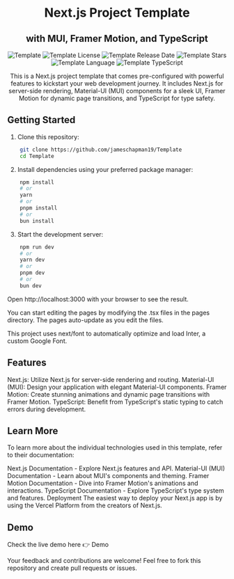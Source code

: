 <div align="center">

# Next.js Project Template
## with MUI, Framer Motion, and TypeScript

![Template](https://user-images.githubusercontent.com/48876996/121569479-e179db80-ca31-11eb-8a48-9c3de9b142f3.gif)
![Template License](https://img.shields.io/github/license/jameschapman19/Template)
![Template Release Date](https://img.shields.io/github/release-date/jameschapman19/Template)
![Template Stars](https://img.shields.io/github/stars/jameschapman19/Template)
![Template Language](https://img.shields.io/github/languages/top/jameschapman19/Template)
![Template TypeScript](https://badgen.net/npm/types/tslib)

This is a Next.js project template that comes pre-configured with powerful features to kickstart your web development journey. It includes Next.js for server-side rendering, Material-UI (MUI) components for a sleek UI, Framer Motion for dynamic page transitions, and TypeScript for type safety.

</div>

## Getting Started

1. Clone this repository:

```bash
    git clone https://github.com/jameschapman19/Template
    cd Template
```

2. Install dependencies using your preferred package manager:


```bash
    npm install
    # or
    yarn
    # or
    pnpm install
    # or
    bun install
```

3. Start the development server:

```bash
    npm run dev
    # or
    yarn dev
    # or
    pnpm dev
    # or
    bun dev
```

Open http://localhost:3000 with your browser to see the result.

You can start editing the pages by modifying the .tsx files in the pages directory. The pages auto-update as you edit the files.

This project uses next/font to automatically optimize and load Inter, a custom Google Font.

## Features
Next.js: Utilize Next.js for server-side rendering and routing.
Material-UI (MUI): Design your application with elegant Material-UI components.
Framer Motion: Create stunning animations and dynamic page transitions with Framer Motion.
TypeScript: Benefit from TypeScript's static typing to catch errors during development.

## Learn More
To learn more about the individual technologies used in this template, refer to their documentation:

Next.js Documentation - Explore Next.js features and API.
Material-UI (MUI) Documentation - Learn about MUI's components and theming.
Framer Motion Documentation - Dive into Framer Motion's animations and interactions.
TypeScript Documentation - Explore TypeScript's type system and features.
Deployment
The easiest way to deploy your Next.js app is by using the Vercel Platform from the creators of Next.js.

## Demo
Check the live demo here 👉️ Demo

Your feedback and contributions are welcome! Feel free to fork this repository and create pull requests or issues.